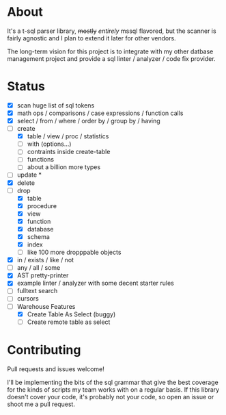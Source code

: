 # About

It's a t-sql parser library, ~~mostly~~ *entirely* mssql flavored, but the scanner is fairly agnostic
and I plan to extend it later for other vendors.

The long-term vision for this project is to integrate with my other datbase management project
and provide a sql linter / analyzer / code fix provider.

# Status
- [x] scan huge list of sql tokens
- [x] math ops / comparisons / case expressions / function calls
- [x] select / from / where / order by / group by / having
- [ ] create
  - [x] table / view / proc / statistics
  - [ ] with (options...)
  - [ ] contraints inside create-table
  - [ ] functions
  - [ ] about a billion more types
- [ ] update *
- [x] delete
- [ ] drop
  - [x] table
  - [x] procedure
  - [x] view
  - [x] function
  - [x] database
  - [x] schema
  - [x] index
  - [ ] like 100 more dropppable objects
- [x] in / exists / like / not
- [ ] any / all / some
- [x] AST pretty-printer
- [x] example linter / analyzer with some decent starter rules
- [ ] fulltext search
- [ ] cursors
- [ ] Warehouse Features
  - [x] Create Table As Select (buggy)
  - [ ] Create remote table as select

# Contributing

Pull requests and issues welcome!

I'll be implementing the bits of the sql grammar that give the best coverage
for the kinds of scripts my team works with on a regular basis. If this library
doesn't cover your code, it's probably not your code, so open an issue or shoot me a pull request.


